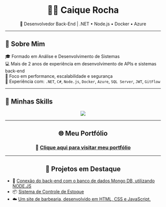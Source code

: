 <!-- HEADER COM NOME E TÍTULO -->
<h1 align="center">👨‍💻 Caique Rocha</h1>
<p align="center">🚀 Desenvolvedor Back-End | .NET • Node.js • Docker • Azure</p>

---

## 🧾 Sobre Mim

🎓 Formado em Análise e Desenvolvimento de Sistemas  
💻 Mais de 2 anos de experiência em desenvolvimento de APIs e sistemas back-end  
🚀 Foco em performance, escalabilidade e segurança  
🔧 Experiência com: `.NET`, `C#`, `Node.js`, `Docker`, `Azure`, `SQL Server`, `JWT`, `GitFlow`

---

## 🧠 Minhas Skills

<div align="center">

<!-- Skills em cards com badge -->
<img src="https://skillicons.dev/icons?i=dotnet,nodejs,javascript,docker,azure,git,github,visualstudio,vscode" />

</div>

---

<h2 align="center">🌐 Meu Portfólio</h2>

<!-- Link grande e centralizado -->
<h3 align="center">
  🚀 <a href="https://portfolio-caique-psi.vercel.app/" target="_blank">Clique aqui para visitar meu portfólio</a>
</h3>


---

<h2 align="center">🧩 Projetos em Destaque</h2>

- 🔧 [Conexão do back-end com o banco de dados Mongo DB, utilizando NODE.JS](https://github.com/CaiqueRodrigues98/Back-end_connection)  
- 📦 [Sistema de Controle de Estoque](https://github.com/CaiqueRodrigues98/Sistema-ERP)  
- ☁️ [Um site de barbearia, desenvolvido em HTML, CSS e JavaScript.](https://github.com/CaiqueRodrigues98/barbershop)
